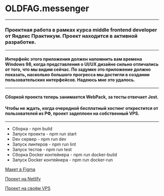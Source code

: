 # OLDFAG.messenger
***
### Проектная работа в рамках курса middle frontend developer от Яндекс Практикум. Проект находится в активной разработке.
***
#### Интерфейс этого приложения должен напомнить вам времена Windows 98, когда представления о UI/UX дизайне сильно отличались от того, что мы видим сейчас. По задумке это приложение должно показать, насколько большого прогресса мы достигли в создании пользовательских интерфейсов. Надеюсь мне это удалось.
***
#### Сборкой проекта теперь занимается WebPack, за тесты отвечает Jest. 
#### Чтобы не ждать, когда очередной бесплатный хостинг открестится от пользователей из РФ, проект задеплоен на собственный VPS.  
***
* Сборка - npm build
* Запуск проекта - npm run start 
* Dev сервер - npm run dev
* Запуск линтеров - npm run lint
* Запуск тестов - npm run test
* Сборка Docker контейнера - npm run docker-build
* Запуск Docker контейнера - npm run docker-run

[Макет в Figma](https://www.figma.com/file/eshsChHOpHyQ3qm0fKEVKp/OLDFAG.messandger?t=XtNw5VLq4rM2qWxp-6)

[Проект на Netlify](https://earnest-scone-dc05e4.netlify.app/)

[Проект на своём VPS](https://94.158.219.206:3000/)

